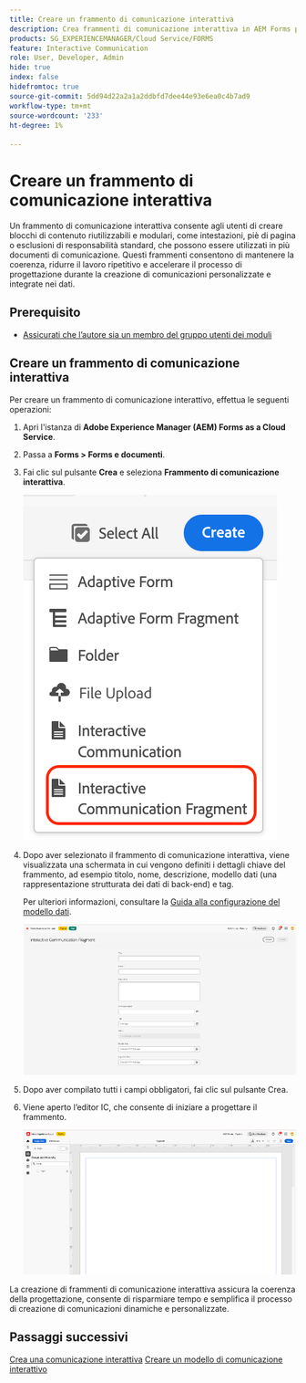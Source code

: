 ```yaml
---
title: Creare un frammento di comunicazione interattiva
description: Crea frammenti di comunicazione interattiva in AEM Forms per creare blocchi di contenuto modulari e riutilizzabili che garantiscano coerenza, risparmio di tempo e supporto di comunicazioni personalizzate basate su dati.
products: SG_EXPERIENCEMANAGER/Cloud Service/FORMS
feature: Interactive Communication
role: User, Developer, Admin
hide: true
index: false
hidefromtoc: true
source-git-commit: 5dd94d22a2a1a2ddbfd7dee44e93e6ea0c4b7ad9
workflow-type: tm+mt
source-wordcount: '233'
ht-degree: 1%

---
```



# Creare un frammento di comunicazione interattiva

Un frammento di comunicazione interattiva consente agli utenti di creare blocchi di contenuto riutilizzabili e modulari, come intestazioni, piè di pagina o esclusioni di responsabilità standard, che possono essere utilizzati in più documenti di comunicazione. Questi frammenti consentono di mantenere la coerenza, ridurre il lavoro ripetitivo e accelerare il processo di progettazione durante la creazione di comunicazioni personalizzate e integrate nei dati.

## Prerequisito

* [Assicurati che l’autore sia un membro del gruppo utenti dei moduli](/help/forms/setup-forms-cloud-service.md#configure-users)

## Creare un frammento di comunicazione interattiva

Per creare un frammento di comunicazione interattivo, effettua le seguenti operazioni:

1. Apri l&#39;istanza di **Adobe Experience Manager (AEM) Forms as a Cloud Service**.
1. Passa a **Forms > Forms e documenti**.
1. Fai clic sul pulsante **Crea** e seleziona **Frammento di comunicazione interattiva**.

   ![Trova documento IC](/help/forms/interactive-communication/assets/fragment.png)

1. Dopo aver selezionato il frammento di comunicazione interattiva, viene visualizzata una schermata in cui vengono definiti i dettagli chiave del frammento, ad esempio titolo, nome, descrizione, modello dati (una rappresentazione strutturata dei dati di back-end) e tag.

   Per ulteriori informazioni, consultare la [Guida alla configurazione del modello dati](https://experienceleague.adobe.com/it/docs/experience-manager-cloud-service/content/forms/integrate/use-form-data-model/create-form-data-models).

   ![Trova documento IC](/help/forms/interactive-communication/assets/createfrgmnt.png)

1. Dopo aver compilato tutti i campi obbligatori, fai clic sul pulsante Crea.
1. Viene aperto l’editor IC, che consente di iniziare a progettare il frammento.

   ![Trova documento IC](/help/forms/interactive-communication/assets/frgmntui.png)

La creazione di frammenti di comunicazione interattiva assicura la coerenza della progettazione, consente di risparmiare tempo e semplifica il processo di creazione di comunicazioni dinamiche e personalizzate.

## Passaggi successivi

[Crea una comunicazione interattiva](/help/forms/interactive-communication/create-interactive-communication.md)
[Creare un modello di comunicazione interattivo](/help/forms/interactive-communication/create-interactive-communication-template.md)
